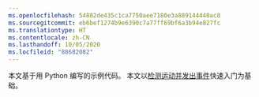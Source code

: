 ```yaml
---
ms.openlocfilehash: 54882de435c1ca7750aee7180e3a889144440ac8
ms.sourcegitcommit: eb6bef1274b9e6390c7a77ff69bf6a3b94e827fc
ms.translationtype: HT
ms.contentlocale: zh-CN
ms.lasthandoff: 10/05/2020
ms.locfileid: "88682082"
---
```

本文基于用 Python 编写的示例代码。 本文以[检测运动并发出事件](../../../detect-motion-emit-events-quickstart.md)快速入门为基础。